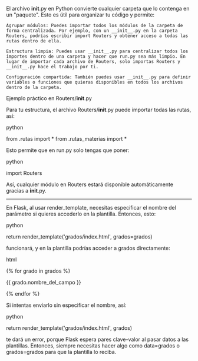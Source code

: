 El archivo __init__.py en Python convierte cualquier carpeta que lo contenga en un "paquete". Esto es útil para organizar tu código y permite:

    Agrupar módulos: Puedes importar todos los módulos de la carpeta de forma centralizada. Por ejemplo, con un __init__.py en la carpeta Routers, podrías escribir import Routers y obtener acceso a todas las rutas dentro de ella.

    Estructura limpia: Puedes usar __init__.py para centralizar todos los importes dentro de una carpeta y hacer que run.py sea más limpio. En lugar de importar cada archivo de Routers, solo importas Routers y __init__.py hace el trabajo por ti.

    Configuración compartida: También puedes usar __init__.py para definir variables o funciones que quieras disponibles en todos los archivos dentro de la carpeta.

Ejemplo práctico en Routers/__init__.py

Para tu estructura, el archivo Routers/__init__.py puede importar todas las rutas, así:

python

from .rutas import *
from .rutas_materias import *

Esto permite que en run.py solo tengas que poner:

python

import Routers

Así, cualquier módulo en Routers estará disponible automáticamente gracias a __init__.py.











***********
En Flask, al usar render_template, necesitas especificar el nombre del parámetro si quieres accederlo en la plantilla. Entonces, esto:

python

return render_template('grados/index.html', grados=grados)

funcionará, y en la plantilla podrías acceder a grados directamente:

html

{% for grado in grados %}
    <p>{{ grado.nombre_del_campo }}</p>
{% endfor %}

Si intentas enviarlo sin especificar el nombre, así:

python

return render_template('grados/index.html', grados)

te dará un error, porque Flask espera pares clave-valor al pasar datos a las plantillas. Entonces, siempre necesitas hacer algo como data=grados o grados=grados para que la plantilla lo reciba.